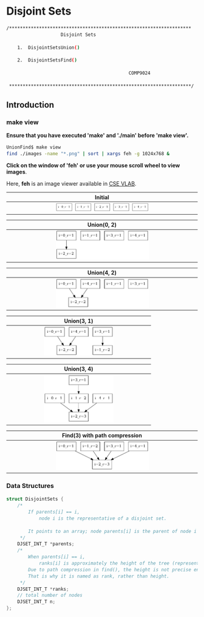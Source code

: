 # Disjoint Sets

``` sh
/*******************************************************************
                    Disjoint Sets 

    1.  DisjointSetsUnion()

    2.  DisjointSetsFind()

                                             COMP9024

 *******************************************************************/
``` 

## Introduction

###  make view

**Ensure that you have executed 'make' and './main' before 'make view'.**


```sh
UnionFind$ make view
find ./images -name "*.png" | sort | xargs feh -g 1024x768 &
```

**Click on the window of 'feh' or use your mouse scroll wheel to view images**.

Here, **feh** is an image viewer available in [CSE VLAB](https://vlabgateway.cse.unsw.edu.au/).


| Initial | 
|:-------------:|
| <img src="images/DisjointSets_0000.png" width="50%" height="50%"> |  

| Union(0, 2) | 
|:-------------:|
| <img src="images/DisjointSets_0001.png" width="50%" height="50%"> | 


| Union(4, 2) | 
|:-------------:|
| <img src="images/DisjointSets_0002.png" width="50%" height="50%"> | 


| Union(3, 1) | 
|:-------------:|
| <img src="images/DisjointSets_0003.png" width="50%" height="50%"> | 

| Union(3, 4) | 
|:-------------:|
| <img src="images/DisjointSets_0004.png" width="50%" height="50%"> | 

| Find(3) with path compression | 
|:-------------:|
| <img src="images/DisjointSets_0005.png" width="50%" height="50%"> | 

### Data Structures

```C
struct DisjointSets {
    /*
        If parents[i] == i, 
            node i is the representative of a disjoint set.
        
        It points to an array; node parents[i] is the parent of node i
     */
    DJSET_INT_T *parents;
    /*
        When parents[i] == i,
            ranks[i] is approximately the height of the tree (representing a disjoint set).
        Due to path compression in find(), the height is not precise enough.
        That is why it is named as rank, rather than height.
     */
    DJSET_INT_T *ranks;
    // total number of nodes
    DJSET_INT_T n;
};
```
